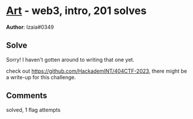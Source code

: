 [Art](challenge_files/README.md) - web3, intro, 201 solves
===

**Author**: Izaia#0349    

## Solve

Sorry! I haven't gotten around to writing that one yet.

check out https://github.com/HackademINT/404CTF-2023, there might be a write-up for this challenge.

## Comments

solved, 1 flag attempts